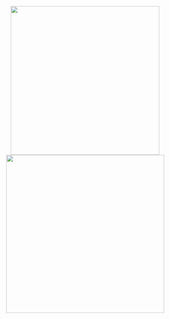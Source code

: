 <div align="center">
   <img width="400" src="https://github-readme-stats.vercel.app/api?username=liamstamper&theme=vue-dark&show_icons=true&hide_border=true&count_private=true" />
   <img width="425" src="https://github-readme-streak-stats.herokuapp.com/?user=liamstamper&theme=vue-dark&hide_border=true" />
</div>



